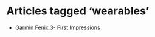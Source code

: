 # Articles tagged ‘wearables’

- [Garmin Fenix 3- First Impressions](../articles/20150321%20Garmin%20Fenix%203-%20First%20Impressions.md)
